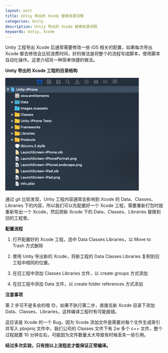 ```yaml
---
layout: post
title: Untiy 导出的 Xcode 替换资源流程
categories: Unity
description: Untiy 导出的 Xcode 替换资源流程
keywords: Untiy, Xcode
---
```


Untiy 工程导出 Xcode 后通常需要修改一些 iOS 相关的配置，如果每次导出 Xcode 都去修改会比较浪费时间，好的做法是将整个的流程写成脚本，使用脚本自动化操作。这里介绍另一种简单快捷的做法。

**Untiy 导出的 Xcode 工程的目录结构**

![](/images/tree.png)

通过 git 比较发现，Untiy 工程内容通常会影响到 Xcode 的 Data、Classes、Libraries 下的内容，所以我们可以先配置好一个 Xcode 工程，需要重新打包时就重新导出一个 Xcode，然后把新 Xcode 下的 Data、Classes、Libraries 替换到旧的工程里。

**配置流程**

1. 打开配置好的 Xcode 工程，选中 Data Classes Libraries，以 Move to Trash 方式删除

2. 使用 Untiy 导出新的 Xcode，将新工程的 Data Classes Libraries 复制到旧工程中相同的位置。

3. 在旧工程中添加 Classes Libraries 文件，以 create groups 方式添加

4. 在旧工程中添加 Data 文件，以 create folder references 方式添加 

**注意事项**

第 2 步可不是多余的哦 😓，如果不执行第二步，直接去新 Xcode 目录下添加 Data、Classes、Libraries，这样编译工程时有可能报错。

这应该是 Xcode 的一个 Bug，因为 Xcode 添加文件是需要对每个文件生成索引并写入 pbxproj 文件中，我们公司的 Classes 文件下有 2w 多个 c++ 文件，整个过程就要 10 分钟左右，可能因为文件数量太大导致有时候丢失一些引用。

**经过多次实验，只有按以上流程走才能保证正常编译。**

